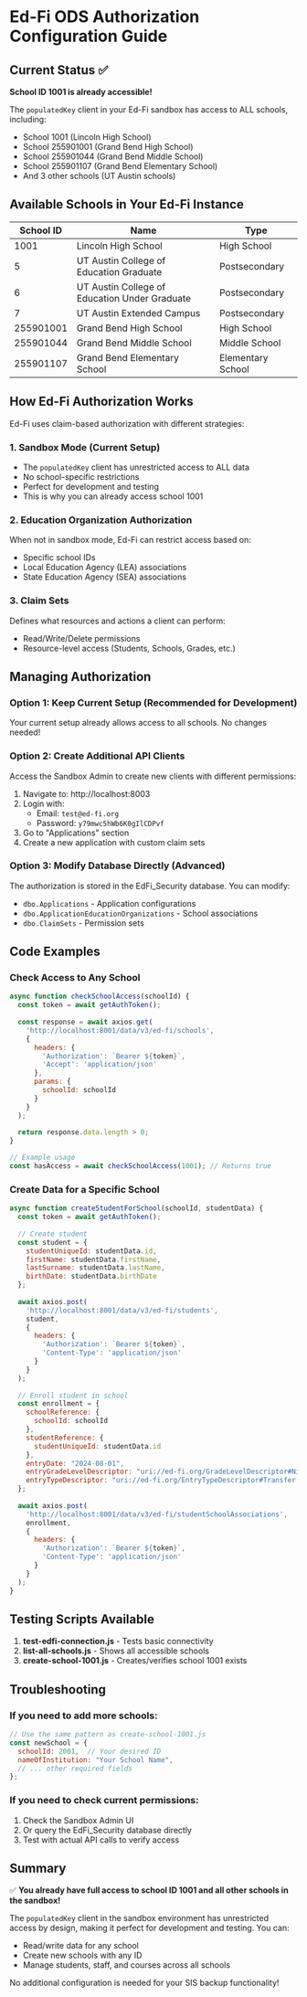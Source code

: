 # Ed-Fi ODS Authorization Configuration Guide

## Current Status ✅

**School ID 1001 is already accessible!** 

The `populatedKey` client in your Ed-Fi sandbox has access to ALL schools, including:
- School 1001 (Lincoln High School)
- School 255901001 (Grand Bend High School)
- School 255901044 (Grand Bend Middle School)
- School 255901107 (Grand Bend Elementary School)
- And 3 other schools (UT Austin schools)

## Available Schools in Your Ed-Fi Instance

| School ID | Name | Type |
|-----------|------|------|
| 1001 | Lincoln High School | High School |
| 5 | UT Austin College of Education Graduate | Postsecondary |
| 6 | UT Austin College of Education Under Graduate | Postsecondary |
| 7 | UT Austin Extended Campus | Postsecondary |
| 255901001 | Grand Bend High School | High School |
| 255901044 | Grand Bend Middle School | Middle School |
| 255901107 | Grand Bend Elementary School | Elementary School |

## How Ed-Fi Authorization Works

Ed-Fi uses claim-based authorization with different strategies:

### 1. **Sandbox Mode (Current Setup)**
- The `populatedKey` client has unrestricted access to ALL data
- No school-specific restrictions
- Perfect for development and testing
- This is why you can already access school 1001

### 2. **Education Organization Authorization**
When not in sandbox mode, Ed-Fi can restrict access based on:
- Specific school IDs
- Local Education Agency (LEA) associations
- State Education Agency (SEA) associations

### 3. **Claim Sets**
Defines what resources and actions a client can perform:
- Read/Write/Delete permissions
- Resource-level access (Students, Schools, Grades, etc.)

## Managing Authorization

### Option 1: Keep Current Setup (Recommended for Development)
Your current setup already allows access to all schools. No changes needed!

### Option 2: Create Additional API Clients
Access the Sandbox Admin to create new clients with different permissions:

1. Navigate to: http://localhost:8003
2. Login with:
   - Email: `test@ed-fi.org`
   - Password: `y79mwc5hWb6K0gIlCDPvf`
3. Go to "Applications" section
4. Create a new application with custom claim sets

### Option 3: Modify Database Directly (Advanced)
The authorization is stored in the EdFi_Security database. You can modify:
- `dbo.Applications` - Application configurations
- `dbo.ApplicationEducationOrganizations` - School associations
- `dbo.ClaimSets` - Permission sets

## Code Examples

### Check Access to Any School
```javascript
async function checkSchoolAccess(schoolId) {
  const token = await getAuthToken();
  
  const response = await axios.get(
    'http://localhost:8001/data/v3/ed-fi/schools',
    {
      headers: {
        'Authorization': `Bearer ${token}`,
        'Accept': 'application/json'
      },
      params: {
        schoolId: schoolId
      }
    }
  );
  
  return response.data.length > 0;
}

// Example usage
const hasAccess = await checkSchoolAccess(1001); // Returns true
```

### Create Data for a Specific School
```javascript
async function createStudentForSchool(schoolId, studentData) {
  const token = await getAuthToken();
  
  // Create student
  const student = {
    studentUniqueId: studentData.id,
    firstName: studentData.firstName,
    lastSurname: studentData.lastName,
    birthDate: studentData.birthDate
  };
  
  await axios.post(
    'http://localhost:8001/data/v3/ed-fi/students',
    student,
    {
      headers: {
        'Authorization': `Bearer ${token}`,
        'Content-Type': 'application/json'
      }
    }
  );
  
  // Enroll student in school
  const enrollment = {
    schoolReference: {
      schoolId: schoolId
    },
    studentReference: {
      studentUniqueId: studentData.id
    },
    entryDate: "2024-08-01",
    entryGradeLevelDescriptor: "uri://ed-fi.org/GradeLevelDescriptor#Ninth grade",
    entryTypeDescriptor: "uri://ed-fi.org/EntryTypeDescriptor#Transfer from a public school in the same local education agency"
  };
  
  await axios.post(
    'http://localhost:8001/data/v3/ed-fi/studentSchoolAssociations',
    enrollment,
    {
      headers: {
        'Authorization': `Bearer ${token}`,
        'Content-Type': 'application/json'
      }
    }
  );
}
```

## Testing Scripts Available

1. **test-edfi-connection.js** - Tests basic connectivity
2. **list-all-schools.js** - Shows all accessible schools
3. **create-school-1001.js** - Creates/verifies school 1001 exists

## Troubleshooting

### If you need to add more schools:
```javascript
// Use the same pattern as create-school-1001.js
const newSchool = {
  schoolId: 2001,  // Your desired ID
  nameOfInstitution: "Your School Name",
  // ... other required fields
};
```

### If you need to check current permissions:
1. Check the Sandbox Admin UI
2. Or query the EdFi_Security database directly
3. Test with actual API calls to verify access

## Summary

✅ **You already have full access to school ID 1001 and all other schools in the sandbox!**

The `populatedKey` client in the sandbox environment has unrestricted access by design, making it perfect for development and testing. You can:
- Read/write data for any school
- Create new schools with any ID
- Manage students, staff, and courses across all schools

No additional configuration is needed for your SIS backup functionality!